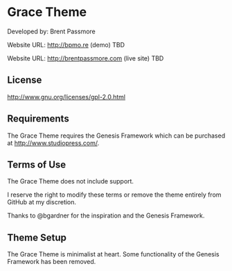 # Grace Theme

Developed by: Brent Passmore

Website URL: http://bpmo.re (demo) TBD

Website URL: http://brentpassmore.com (live site) TBD

## License

http://www.gnu.org/licenses/gpl-2.0.html

## Requirements

The Grace Theme requires the Genesis Framework which can be purchased at http://www.studiopress.com/.

## Terms of Use

The Grace Theme does not include support.

I reserve the right to modify these terms or remove the theme entirely from GitHub at my discretion.

Thanks to @bgardner for the inspiration and the Genesis Framework.

## Theme Setup

The Grace Theme is minimalist at heart. Some functionality of the Genesis Framework has been removed.
